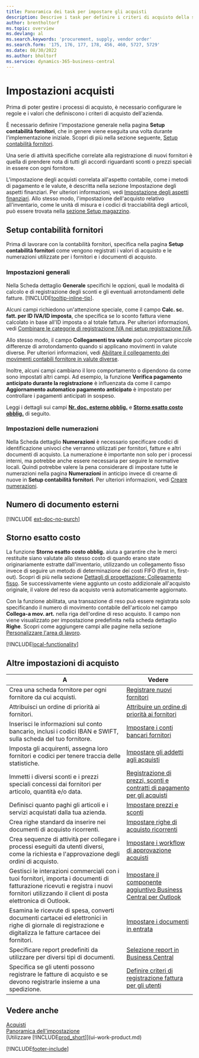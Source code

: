 ```yaml
---
title: Panoramica dei task per impostare gli acquisti
description: Descrive i task per definire i criteri di acquisto della società e impostare i processi di acquisto.
author: brentholtorf
ms.topic: overview
ms.devlang: al
ms.search.keywords: 'procurement, supply, vendor order'
ms.search.form: '175, 176, 177, 178, 456, 460, 5727, 5729'
ms.date: 08/30/2022
ms.author: bholtorf
ms.service: dynamics-365-business-central
---
```

# <a name="setting-up-purchasing"></a>Impostazioni acquisti

Prima di poter gestire i processi di acquisto, è necessario configurare le regole e i valori che definiscono i criteri di acquisto dell'azienda.

È necessario definire l'impostazione generale nella pagina **Setup contabilità fornitori**, che in genere viene eseguita una volta durante l'implementazione iniziale. Scopri di più nella sezione seguente, [Setup contabilità fornitori](#purchases-and-payables-setup).

Una serie di attività specifiche correlate alla registrazione di nuovi fornitori è quella di prendere nota di tutti gli accordi riguardanti sconti o prezzi speciali in essere con ogni fornitore.

L'impostazione degli acquisti correlata all'aspetto contabile, come i metodi di pagamento e le valute, è descritta nella sezione Impostazione degli aspetti finanziari. Per ulteriori informazioni, vedi [Impostazione degli aspetti finanziari](finance-setup-finance.md). Allo stesso modo, l'impostazione dell'acquisto relativo all'inventario, come le unità di misura e i codici di tracciabilità degli articoli, può essere trovata nella [sezione Setup magazzino](inventory-setup-inventory.md).

## <a name="purchases-and-payables-setup"></a>Setup contabilità fornitori

Prima di lavorare con la contabilità fornitori, specifica nella pagina **Setup contabilità fornitori** come vengono registrati i valori di acquisto e le numerazioni utilizzate per i fornitori e i documenti di acquisto.

### <a name="general-settings"></a>Impostazioni generali

Nella Scheda dettaglio **Generale** specifichi le opzioni, quali le modalità di calcolo e di registrazione degli sconti e gli eventuali arrotondamenti delle fatture. [!INCLUDE[tooltip-inline-tip](includes/tooltip-inline-tip_md.md)].

Alcuni campi richiedono un'attenzione speciale, come il campo **Calc. sc. fatt. per ID IVA/ID imposta**, che specifica se lo sconto fattura viene calcolato in base all'ID imposta o al totale fattura. Per ulteriori informazioni, vedi [Combinare le categorie di registrazione IVA nei setup registrazione IVA](finance-setup-vat.md#combine-vat-posting-groups-in-vat-posting-setups).

Allo stesso modo, il campo **Collegamenti tra valute** può comportare piccole differenze di arrotondamento quando si applicano movimenti in valute diverse. Per ulteriori informazioni, vedi [Abilitare il collegamento dei movimenti contabili fornitore in valute diverse](finance-how-enable-application-ledger-entries-different-currencies.md).

Inoltre, alcuni campi cambiano il loro comportamento o dipendono da come sono impostati altri campi. Ad esempio, la funzione **Verifica pagamento anticipato durante la registrazione** è influenzata da come il campo **Aggiornamento automatico pagamento anticipato** è impostato per controllare i pagamenti anticipati in sospeso.

Leggi i dettagli sui campi [**Nr. doc. esterno obblig.**](#external-document-number) e [**Storno esatto costo obblig.**](#exact-cost-reversing) di seguito.

### <a name="number-series-settings"></a>Impostazioni delle numerazioni

Nella Scheda dettaglio **Numerazioni** è necessario specificare codici di identificazione univoci che verranno utilizzati per fornitori, fatture e altri documenti di acquisto. La numerazione è importante non solo per i processi interni, ma potrebbe anche essere necessaria per seguire le normative locali. Quindi potrebbe valere la pena considerare di impostare tutte le numerazioni nella pagina **Numerazioni** in anticipo invece di crearne di nuove in **Setup contabilità fornitori**. Per ulteriori informazioni, vedi [Creare numerazioni](ui-create-number-series.md).

## <a name="external-document-number"></a>Numero di documento esterni

[!INCLUDE [ext-doc-no-purch](includes/ext-doc-no-purch.md)]

## <a name="exact-cost-reversing"></a>Storno esatto costo

La funzione **Storno esatto costo obblig.** aiuta a garantire che le merci restituite siano valutate allo stesso costo di quando erano state originariamente estratte dall'inventario, utilizzando un collegamento fisso invece di seguire un metodo di determinazione dei costi FIFO (first in, first-out). Scopri di più nella sezione [Dettagli di progettazione: Collegamento fisso](design-details-item-application.md#fixed-application). Se successivamente viene aggiunto un costo addizionale all'acquisto originale, il valore del reso da acquisto verrà automaticamente aggiornato.

Con la funzione abilitata, una transazione di reso può essere registrata solo specificando il numero di movimento contabile dell'articolo nel campo **Collega-a mov. art.** nella riga dell'ordine di reso acquisto. Il campo non viene visualizzato per impostazione predefinita nella scheda dettaglio **Righe**. Scopri come aggiungere campi alle pagine nella sezione [Personalizzare l'area di lavoro](ui-personalization-user.md#start-personalizing-by-using-the-personalization-mode).

[!INCLUDE[local-functionality](includes/local-functionality.md)]

## <a name="more-purchasing-setups"></a>Altre impostazioni di acquisto

| A | Vedere |
| --- | --- |
| Crea una scheda fornitore per ogni fornitore da cui acquisti. |[Registrare nuovi fornitori](purchasing-how-register-new-vendors.md) |
| Attribuisci un ordine di priorità ai fornitori. |[Attribuire un ordine di priorità ai fornitori](purchasing-how-prioritize-vendors.md) |
| Inserisci le informazioni sul conto bancario, inclusi i codici IBAN e SWIFT, sulla scheda del tuo fornitore. | [Impostare i conti bancari fornitori](purchasing-how-set-up-vendors-bank-accounts.md) |
| Imposta gli acquirenti, assegna loro fornitori e codici per tenere traccia delle statistiche. |[Impostare gli addetti agli acquisti](purchasing-how-setup-purchasers.md) |
| Immetti i diversi sconti e i prezzi speciali concessi dai fornitori per articolo, quantità e/o data. |[Registrazione di prezzi, sconti e contratti di pagamento per gli acquisti](purchasing-how-record-purchase-price-discount-payment-agreements.md) |
| Definisci quanto paghi gli articoli e i servizi acquistati dalla tua azienda.  | [Impostare prezzi e sconti](across-prices-and-discounts.md) |
| Crea righe standard da inserire nei documenti di acquisto ricorrenti. | [Impostare righe di acquisto ricorrenti](purchasing-how-work-recurring-purchase-lines.md) |
| Crea sequenze di attività per collegare i processi eseguiti da utenti diversi, come la richiesta e l'approvazione degli ordini di acquisto. | [Impostare i workflow di approvazione acquisti](across-set-up-workflows.md) |
| Gestisci le interazioni commerciali con i tuoi fornitori, importa i documenti di fatturazione ricevuti e registra i nuovi fornitori utilizzando il client di posta elettronica di Outlook. | [Impostare il componente aggiuntivo Business Central per Outlook](admin-outlook.md) |
| Esamina le ricevute di spesa, converti documenti cartacei ed elettronici in righe di giornale di registrazione e digitalizza le fatture cartacee dei fornitori. | [Impostare i documenti in entrata](across-how-setup-income-documents.md) |
| Specificare report predefiniti da utilizzare per diversi tipi di documenti. |[Selezione report in Business Central](across-report-selections.md)|
|Specifica se gli utenti possono registrare le fatture di acquisto e se devono registrarle insieme a una spedizione. |[Definire criteri di registrazione fattura per gli utenti](admin-setup-invoice-posting-policy.md)|

## <a name="see-also"></a>Vedere anche

[Acquisti](purchasing-manage-purchasing.md)  
[Panoramica dell'impostazione](setup.md)  
[Utilizzare [!INCLUDE[prod_short](includes/prod_short.md)]](ui-work-product.md)

[!INCLUDE[footer-include](includes/footer-banner.md)]
